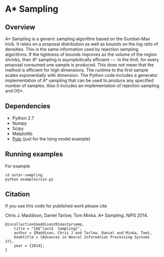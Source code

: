 # A* Sampling

## Overview

A* Sampling is a generic sampling algorithm 
based on the Gumbel-Max trick. It relies on 
a proposal distribution as well as bounds on
the log ratio of densities. This is the same
information used by rejection sampling 
algorithms. If the tightness of bounds 
improves as the volume of the region shrinks, then
A* sampling is asymptotically efficient ---
in the limit, for every proposal consumed 
one sample is produced. This does not mean 
that the method is efficient for high 
dimensions. The runtime to the first sample 
scales exponentially with dimension. The 
Python code includes a generator 
implementation of A* sampling that can be
used to produce any specified number of 
samples. Also it includes an implementation of rejection
sampling and OS*.

## Dependencies
  - Python 2.7
  - Numpy
  - Scipy
  - Matplotlib
  - [Pulp](https://github.com/coin-or/pulp) (just for the Ising model example)

## Running examples
For example

    cd astar-sampling
    python examples/sin.py

## Citation
If you use this code for published work 
please cite

Chris J. Maddison, Daniel Tarlow, Tom Minka.
A* Sampling. NIPS 2014.

    @incollection{maddison2014astarsamp,
        title = "{A$^\ast$  Sampling}",
        author = {Maddison, Chris J and Tarlow, Daniel and Minka, Tom},
        booktitle = {Advances in Neural Information Processing Systems 27},
        year = {2014},
    }
